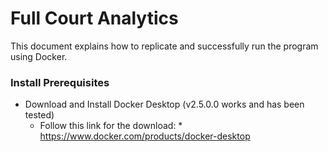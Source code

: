 # Full Court Analytics 
This document explains how to replicate and successfully run the program using Docker.

### Install Prerequisites
* Download and Install Docker Desktop (v2.5.0.0 works and has been tested)
  * Follow this link for the download: * <a href="https://www.docker.com/products/docker-desktop" target="_blank">https://www.docker.com/products/docker-desktop</a>
  
  
